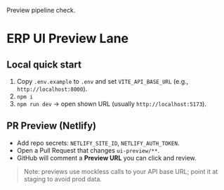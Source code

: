 Preview pipeline check.

# ERP UI Preview Lane

## Local quick start
1. Copy `.env.example` to `.env` and set `VITE_API_BASE_URL` (e.g., `http://localhost:8000`).
2. `npm i`
3. `npm run dev` → open shown URL (usually `http://localhost:5173`).

## PR Preview (Netlify)
- Add repo secrets: `NETLIFY_SITE_ID`, `NETLIFY_AUTH_TOKEN`.
- Open a Pull Request that changes `ui-preview/**`.
- GitHub will comment a **Preview URL** you can click and review.

> Note: previews use mockless calls to your API base URL; point it at staging to avoid prod data.

